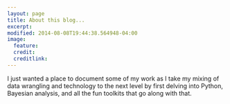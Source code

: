 ```yaml
---
layout: page
title: About this blog...
excerpt:
modified: 2014-08-08T19:44:38.564948-04:00
image:
  feature:
  credit:
  creditlink:
---
```


I just wanted a place to document some of my work as I take my mixing of data
wrangling and technology to the next level by first delving into Python, Bayesian
analysis, and all the fun toolkits that go along with that.

